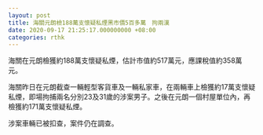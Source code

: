 ```yaml
---
layout: post
title: 海關元朗檢188萬支懷疑私煙黑市價5百多萬　拘兩漢
date: 2020-09-17 21:25:17.000000000 +08:00
categories: rthk
---
```


海關在元朗檢獲約188萬支懷疑私煙，估計市值約517萬元，應課稅值約358萬元。

海關昨日在元朗截查一輛輕型客貨車及一輛私家車，在兩輛車上檢獲約17萬支懷疑私煙，即場拘捕兩名分別23及31歲的涉案男子。之後在元朗一個村屋單位內，再檢獲約171萬支懷疑私煙。

涉案車輛已被扣查，案件仍在調查。
